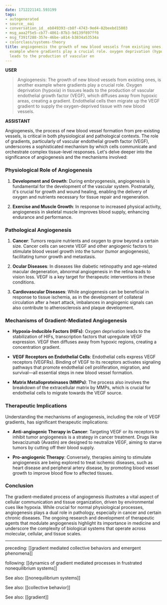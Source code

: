 ```yaml
---
date: 1712221141.593199
tags:
- autogenerated
- source__oai
- conversation_id__eb849393-cb8f-4743-9ed4-82beebd15003
- msg_aaa2f5e5-cb77-4861-87b3-9d139f897ff0
- msg_f391f288-357e-46be-a814-b3834a53534a
- colorclass/systems-theory
title: angiogenesis the growth of new blood vessels from existing ones, is another
  example where gradients play a crucial role. oxygen deprivation (hypoxia) in tissues
  leads to the production of vascular en
---
```


**USER**

> Angiogenesis: The growth of new blood vessels from existing ones, is another example where gradients play a crucial role. Oxygen deprivation (hypoxia) in tissues leads to the production of vascular endothelial growth factor (VEGF), which diffuses away from hypoxic areas, creating a gradient. Endothelial cells then migrate up the VEGF gradient to supply the oxygen-deprived tissue with new blood vessels.


**ASSISTANT**

Angiogenesis, the process of new blood vessel formation from pre-existing vessels, is critical in both physiological and pathological contexts. The role of gradients, particularly of vascular endothelial growth factor (VEGF), underscores a sophisticated mechanism by which cells communicate and orchestrate complex tissue-level responses. Let's delve deeper into the significance of angiogenesis and the mechanisms involved:

### Physiological Role of Angiogenesis

1. **Development and Growth**: During embryogenesis, angiogenesis is fundamental for the development of the vascular system. Postnatally, it's crucial for growth and wound healing, enabling the delivery of oxygen and nutrients necessary for tissue repair and regeneration.

2. **Exercise and Muscle Growth**: In response to increased physical activity, angiogenesis in skeletal muscle improves blood supply, enhancing endurance and performance.

### Pathological Angiogenesis

1. **Cancer**: Tumors require nutrients and oxygen to grow beyond a certain size. Cancer cells can secrete VEGF and other angiogenic factors to stimulate blood vessel growth into the tumor (tumor angiogenesis), facilitating tumor growth and metastasis.

2. **Ocular Diseases**: In diseases like diabetic retinopathy and age-related macular degeneration, abnormal angiogenesis in the retina leads to vision loss. VEGF is a key target for therapeutic interventions in these conditions.

3. **Cardiovascular Diseases**: While angiogenesis can be beneficial in response to tissue ischemia, as in the development of collateral circulation after a heart attack, imbalances in angiogenic signals can also contribute to atherosclerosis and plaque development.

### Mechanisms of Gradient-Mediated Angiogenesis

- **Hypoxia-Inducible Factors (HIFs)**: Oxygen deprivation leads to the stabilization of HIFs, transcription factors that upregulate VEGF expression. VEGF then diffuses away from hypoxic regions, creating a concentration gradient.
  
- **VEGF Receptors on Endothelial Cells**: Endothelial cells express VEGF receptors (VEGFRs). Binding of VEGF to its receptors activates signaling pathways that promote endothelial cell proliferation, migration, and survival—all essential steps in new blood vessel formation.

- **Matrix Metalloproteinases (MMPs)**: The process also involves the breakdown of the extracellular matrix by MMPs, which is crucial for endothelial cells to migrate towards the VEGF source.

### Therapeutic Implications

Understanding the mechanisms of angiogenesis, including the role of VEGF gradients, has significant therapeutic implications:

- **Anti-angiogenic Therapy in Cancer**: Targeting VEGF or its receptors to inhibit tumor angiogenesis is a strategy in cancer treatment. Drugs like bevacizumab (Avastin) are designed to neutralize VEGF, aiming to starve tumors by cutting off their blood supply.

- **Pro-angiogenic Therapy**: Conversely, therapies aiming to stimulate angiogenesis are being explored to treat ischemic diseases, such as heart disease and peripheral artery disease, by promoting blood vessel growth to improve blood flow to affected tissues.

### Conclusion

The gradient-mediated process of angiogenesis illustrates a vital aspect of cellular communication and tissue organization, driven by environmental cues like hypoxia. While crucial for normal physiological processes, angiogenesis plays a dual role in pathology, especially in cancer and certain chronic diseases. The ongoing research and development of therapeutic agents that modulate angiogenesis highlight its importance in medicine and underscore the complexity of biological systems that operate across molecular, cellular, and tissue scales.


---

preceding: [[gradient mediated collective behaviors and emergent phenomena]]  


following: [[dynamics of gradient mediated processes in frustrated nonequilibrium systems]]

See also: [[nonequilibrium systems]]


See also: [[collective behavior]]


See also: [[gradient]]
